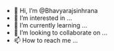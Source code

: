 - 👋 Hi, I’m @Bhavyarajsinhrana
- 👀 I’m interested in ...
- 🌱 I’m currently learning ...
- 💞️ I’m looking to collaborate on ...
- 📫 How to reach me ...

<!---
Bhavyarajsinhrana/Bhavyarajsinhrana is a ✨ special ✨ repository because its `README.md` (this file) appears on your GitHub profile.
You can click the Preview link to take a look at your changes.
--->
